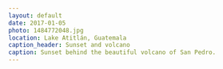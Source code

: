 ```yaml
---
layout: default
date: 2017-01-05
photo: 1484772048.jpg
location: Lake Atitlán, Guatemala
caption_header: Sunset and volcano
caption: Sunset behind the beautiful volcano of San Pedro.
---
```

